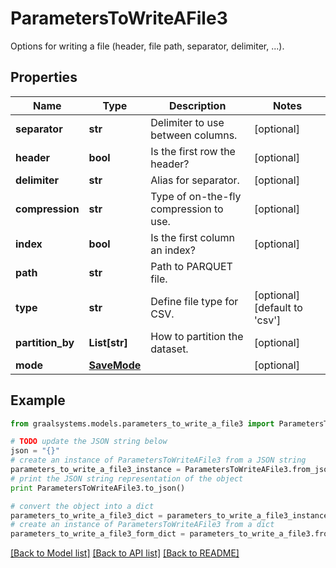 # ParametersToWriteAFile3

Options for writing a file (header, file path, separator,         delimiter, ...).

## Properties

Name | Type | Description | Notes
------------ | ------------- | ------------- | -------------
**separator** | **str** | Delimiter to use between columns. | [optional] 
**header** | **bool** | Is the first row the header? | [optional] 
**delimiter** | **str** | Alias for separator. | [optional] 
**compression** | **str** | Type of on-the-fly compression to use. | [optional] 
**index** | **bool** | Is the first column an index? | [optional] 
**path** | **str** | Path to PARQUET file. | 
**type** | **str** | Define file type for CSV. | [optional] [default to 'csv']
**partition_by** | **List[str]** | How to partition the dataset. | [optional] 
**mode** | [**SaveMode**](SaveMode.md) |  | [optional] 

## Example

```python
from graalsystems.models.parameters_to_write_a_file3 import ParametersToWriteAFile3

# TODO update the JSON string below
json = "{}"
# create an instance of ParametersToWriteAFile3 from a JSON string
parameters_to_write_a_file3_instance = ParametersToWriteAFile3.from_json(json)
# print the JSON string representation of the object
print ParametersToWriteAFile3.to_json()

# convert the object into a dict
parameters_to_write_a_file3_dict = parameters_to_write_a_file3_instance.to_dict()
# create an instance of ParametersToWriteAFile3 from a dict
parameters_to_write_a_file3_form_dict = parameters_to_write_a_file3.from_dict(parameters_to_write_a_file3_dict)
```
[[Back to Model list]](../README.md#documentation-for-models) [[Back to API list]](../README.md#documentation-for-api-endpoints) [[Back to README]](../README.md)


